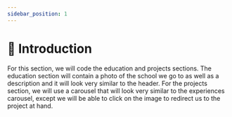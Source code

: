 ```yaml
---
sidebar_position: 1
---
```


# 🏫 Introduction

For this section, we will code the education and projects sections. The education section will contain a photo of the school we go to as well as a description and it will look very similar to the header. For the projects section, we will use a carousel that will look very similar to the experiences carousel, except we will be able to click on the image to redirect us to the project at hand.